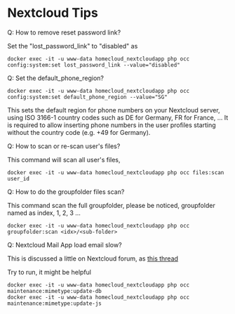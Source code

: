 Nextcloud Tips
================

Q: How to remove reset password link?

Set the "lost_password_link" to "disabled" as

```
docker exec -it -u www-data homecloud_nextcloudapp php occ config:system:set lost_password_link --value="disabled"
```

Q: Set the default_phone_region?

```
docker exec -it -u www-data homecloud_nextcloudapp php occ config:system:set default_phone_region --value="SG"
```

This sets the default region for phone numbers on your Nextcloud server, using ISO 3166-1 country codes such as DE for Germany, FR for France, … It is required to allow inserting phone numbers in the user profiles starting without the country code (e.g. +49 for Germany).

Q: How to scan or re-scan user's files?

This command will scan all user's files,
```
docker exec -it -u www-data homecloud_nextcloudapp php occ files:scan user_id
```

Q: How to do the groupfolder files scan?

This command scan the full groupfolder, please be noticed, groupfolder named as index, 1, 2, 3 ...

```
docker exec -it -u www-data homecloud_nextcloudapp php occ groupfolder:scan <idx>/<sub-folder>
```

Q: Nextcloud Mail App load email slow?

This is discussed a little on Nextcloud forum, as [this thread](https://help.nextcloud.com/t/mail-app-email-loading-slow/109993/8)

Try to run, it might be helpful

```
docker exec -it -u www-data homecloud_nextcloudapp php occ maintenance:mimetype:update-db
docker exec -it -u www-data homecloud_nextcloudapp php occ maintenance:mimetype:update-js
```
